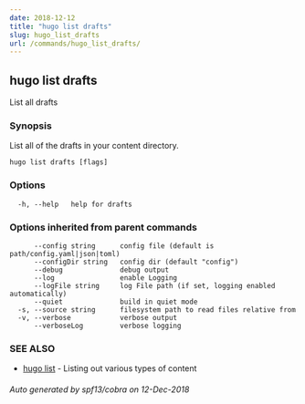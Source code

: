 ```yaml
---
date: 2018-12-12
title: "hugo list drafts"
slug: hugo_list_drafts
url: /commands/hugo_list_drafts/
---
```

## hugo list drafts

List all drafts

### Synopsis

List all of the drafts in your content directory.

```
hugo list drafts [flags]
```

### Options

```
  -h, --help   help for drafts
```

### Options inherited from parent commands

```
      --config string      config file (default is path/config.yaml|json|toml)
      --configDir string   config dir (default "config")
      --debug              debug output
      --log                enable Logging
      --logFile string     log File path (if set, logging enabled automatically)
      --quiet              build in quiet mode
  -s, --source string      filesystem path to read files relative from
  -v, --verbose            verbose output
      --verboseLog         verbose logging
```

### SEE ALSO

* [hugo list](/commands/hugo_list/)	 - Listing out various types of content

###### Auto generated by spf13/cobra on 12-Dec-2018
